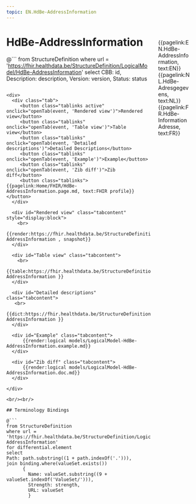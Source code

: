 ```yaml
---
topic: EN.HdBe-AddressInformation
---
```


<div style="float:right;width:85px;padding:10px;margin:10">
<p>{{pagelink:EN.HdBe-AddressInformation, text:EN}}  {{pagelink:NL.HdBe-Adresgegevens, text:NL}}  {{pagelink:FR.HdBe-InformationAdresse, text:FR}}<p>
</div>

# HdBe-AddressInformation



@```
from StructureDefinition
where url = 'https://fhir.healthdata.be/StructureDefinition/LogicalModel/HdBe-AddressInformation'
select 
CBB: id,
Description: description, 
Version: version,
Status: status
```

<div>
  <div class="tab">
     <button class="tablinks active" onclick="openTab(event, 'Rendered view')">Rendered view</button>
     <button class="tablinks" onclick="openTab(event, 'Table view')">Table view</button>
     <button class="tablinks" onclick="openTab(event, 'Detailed descriptions')">Detailed Descriptions</button>
     <button class="tablinks" onclick="openTab(event, 'Example')">Example</button>
     <button class="tablinks" onclick="openTab(event, 'Zib diff')">Zib diff</button>
     <button class="tablinks">{{pagelink:Home/FHIR/HdBe-AddressInformation.page.md, text:FHIR profile}}</button>
  </div>

  <div id="Rendered view" class="tabcontent" style="display:block">
    <br>
      {{render:https://fhir.healthdata.be/StructureDefinition/LogicalModel/HdBe-AddressInformation , snapshot}}
  </div>

  <div id="Table view" class="tabcontent">
    <br>
      {{table:https://fhir.healthdata.be/StructureDefinition/LogicalModel/HdBe-AddressInformation }}
  </div>

  <div id="Detailed descriptions" class="tabcontent">
   <br>
      {{dict:https://fhir.healthdata.be/StructureDefinition/LogicalModel/HdBe-AddressInformation }}
  </div>

  <div id="Example" class="tabcontent">
      {{render:logical models/LogicalModel-HdBe-AddressInformation.example.md}}
  </div>

  <div id="Zib diff" class="tabcontent">
      {{render:logical models/LogicalModel-HdBe-AddressInformation.doc.md}}
  </div>

</div>

<br/><br/> 

## Terminology Bindings

@```
from StructureDefinition
where url = 'https://fhir.healthdata.be/StructureDefinition/LogicalModel/HdBe-AddressInformation'
for differential.element
select
Path: path.substring((1 + path.indexOf('.'))),
join binding.where(valueSet.exists())
      { 
        Name: valueSet.substring((9 + valueSet.indexOf('ValueSet/'))),
        Strength: strength,
        URL: valueSet
        }
```  